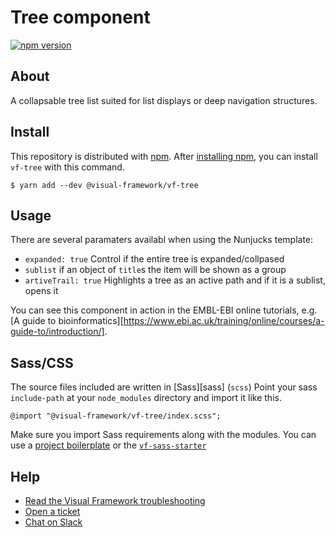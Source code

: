 # Tree component

[![npm version](https://badge.fury.io/js/%40visual-framework%2Fvf-tree.svg)](https://badge.fury.io/js/%40visual-framework%2Fvf-tree)

## About

A collapsable tree list suited for list displays or deep navigation structures.

## Install

This repository is distributed with [npm](https://www.npmjs.com/). After [installing npm](https://nodejs.org/), you can install `vf-tree` with this command.

```
$ yarn add --dev @visual-framework/vf-tree
```

## Usage

There are several paramaters availabl when using the Nunjucks template:

- `expanded: true` Control if the entire tree is expanded/collpased
- `sublist` if an object of `title`s the item will be shown as a group
- `artiveTrail: true` Highlights a tree as an active path and if it is a sublist, opens it

You can see this component in action in the EMBL-EBI online tutorials, e.g. [A guide to bioinformatics][https://www.ebi.ac.uk/training/online/courses/a-guide-to/introduction/].

## Sass/CSS

The source files included are written in [Sass][sass] (`scss`) Point your sass `include-path` at your `node_modules` directory and import it like this.

```
@import "@visual-framework/vf-tree/index.scss";
```

Make sure you import Sass requirements along with the modules. You can use a [project boilerplate](https://stable.visual-framework.dev/building/) or the [`vf-sass-starter`](https://stable.visual-framework.dev/components/vf-sass-starter/)

## Help

- [Read the Visual Framework troubleshooting](https://stable.visual-framework.dev/troubleshooting/)
- [Open a ticket](https://github.com/visual-framework/vf-core/issues)
- [Chat on Slack](https://join.slack.com/t/visual-framework/shared_invite/enQtNDAxNzY0NDg4NTY0LWFhMjEwNGY3ZTk3NWYxNWVjOWQ1ZWE4YjViZmY1YjBkMDQxMTNlNjQ0N2ZiMTQ1ZTZiMGM4NjU5Y2E0MjM3ZGQ)
